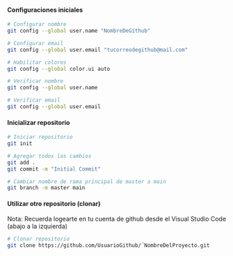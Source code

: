 #### Configuraciones iniciales

```bash
# Configurar nombre
git config --global user.name "NombreDeGithub"

# Configurar email
git config --global user.email "tucorreodegithub@mail.com"

# Habilitar colores
git config --global color.ui auto
```

```bash
# Verificar nombre
git config --global user.name

# Verificar email
git config --global user.email
```

#### Inicializar repositorio

```bash
# Iniciar repositorio
git init
```

```bash
# Agregar todos los cambios
git add .
git commit -m "Initial Commit"
```

```bash
# Cambiar nombre de rama principal de master a main
git branch -m master main
```

#### Utilizar otro repositorio (clonar)

Nota: Recuerda logearte en tu cuenta de github desde el Visual Studio Code (abajo a la izquierda)

```bash
# Clonar repositorio
git clone https://github.com/UsuarioGithub/´NombreDelProyecto.git
```
